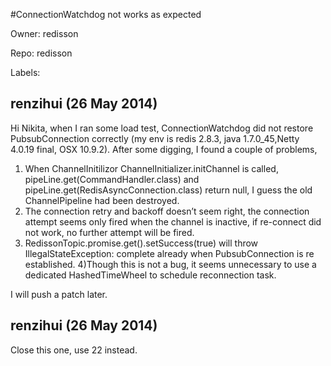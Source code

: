 #ConnectionWatchdog not works as expected

Owner: redisson

Repo: redisson

Labels: 

## renzihui (26 May 2014)

Hi Nikita, when I ran some load test, ConnectionWatchdog did not restore PubsubConnection correctly (my env is redis 2.8.3, java 1.7.0_45,Netty 4.0.19 final, OSX 10.9.2). After some digging, I found a couple of problems,
1) When ChannelInitilizor ChannelInitializer.initChannel is called,           pipeLine.get(CommandHandler.class) and pipeLine.get(RedisAsyncConnection.class) return null, I guess the old ChannelPipeline had been destroyed.
2) The connection retry and backoff doesn’t seem right, the connection attempt seems only fired when the channel is inactive, if re-connect did not work, no further attempt will be fired.
3) RedissonTopic.promise.get().setSuccess(true) will throw IllegalStateException: complete already when PubsubConnection is re established.
4)Though this is not a bug, it seems unnecessary to use a dedicated HashedTimeWheel to schedule reconnection task.

I will push a patch later.


## renzihui (26 May 2014)

Close this one, use 22 instead.


